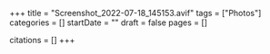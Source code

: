 +++
title = "Screenshot_2022-07-18_145153.avif"
tags = ["Photos"]
categories = []
startDate = ""
draft = false
pages = []

citations = []
+++
